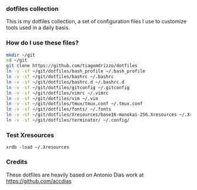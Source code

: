 ### dotfiles collection

This is my dotfiles collection, a set of configuration files I use to customize tools used in a daily basis.

### How do I use these files?

```sh
mkdir ~/git
cd ~/git
git clone https://github.com/tiagomdrizzo/dotfiles
ln -v -sf ~/git/dotfiles/bash_profile ~/.bash_profile
ln -v -sf ~/git/dotfiles/bashrc ~/.bashrc
ln -v -sf ~/git/dotfiles/bashrc.d ~/.bashrc.d
ln -v -sf ~/git/dotfiles/gitconfig ~/.gitconfig
ln -v -sf ~/git/dotfiles/vimrc ~/.vimrc
ln -v -sf ~/git/dotfiles/vim ~/.vim
ln -v -sf ~/git/dotfiles/tmux/tmux.conf ~/.tmux.conf
ln -v -sf ~/git/dotfiles/fonts/ ~/.fonts
ln -v -sf ~/git/dotfiles/Xresources/base16-monokai-256.Xresources ~/.Xresources
ln -v -sf ~/git/dotfiles/terminator/ ~/.config/
```
### Test Xresources

```
xrdb -load ~/.Xresources
```

### Credits

These dotfiles are heavily based on Antonio Dias work at https://github.com/accdias
